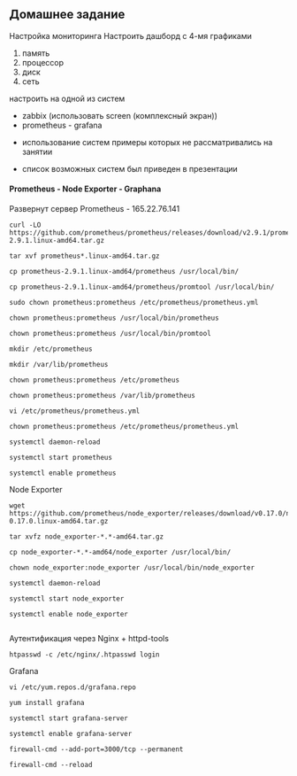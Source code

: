 ## Домашнее задание

Настройка мониторинга
Настроить дашборд с 4-мя графиками
1) память
2) процессор
3) диск
4) сеть

настроить на одной из систем
- zabbix (использовать screen (комплексный экран))
- prometheus - grafana

* использование систем примеры которых не рассматривались на занятии

- список возможных систем был приведен в презентации



#### Prometheus - Node Exporter - Graphana

Развернут сервер Prometheus - 165.22.76.141

```
curl -LO https://github.com/prometheus/prometheus/releases/download/v2.9.1/prometheus-2.9.1.linux-amd64.tar.gz

tar xvf prometheus*.linux-amd64.tar.gz

cp prometheus-2.9.1.linux-amd64/prometheus /usr/local/bin/

cp prometheus-2.9.1.linux-amd64/prometheus/promtool /usr/local/bin/

sudo chown prometheus:prometheus /etc/prometheus/prometheus.yml

chown prometheus:prometheus /usr/local/bin/prometheus

chown prometheus:prometheus /usr/local/bin/promtool

mkdir /etc/prometheus

mkdir /var/lib/prometheus

chown prometheus:prometheus /etc/prometheus

chown prometheus:prometheus /var/lib/prometheus

vi /etc/prometheus/prometheus.yml

chown prometheus:prometheus /etc/prometheus/prometheus.yml

systemctl daemon-reload

systemctl start prometheus

systemctl enable prometheus
```

Node Exporter

```
wget https://github.com/prometheus/node_exporter/releases/download/v0.17.0/node_exporter-0.17.0.linux-amd64.tar.gz

tar xvfz node_exporter-*.*-amd64.tar.gz

cp node_exporter-*.*-amd64/node_exporter /usr/local/bin/

chown node_exporter:node_exporter /usr/local/bin/node_exporter

systemctl daemon-reload

systemctl start node_exporter

systemctl enable node_exporter


```

Аутентификация через Nginx + httpd-tools

```
htpasswd -c /etc/nginx/.htpasswd login
```

Grafana

```
vi /etc/yum.repos.d/grafana.repo

yum install grafana

systemctl start grafana-server

systemctl enable grafana-server

firewall-cmd --add-port=3000/tcp --permanent

firewall-cmd --reload
```

